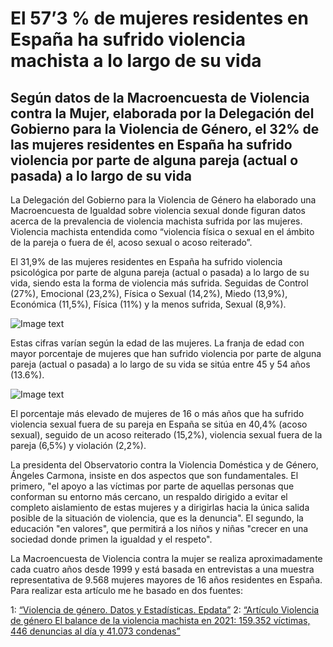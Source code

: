# El 57’3 % de mujeres residentes en España ha sufrido violencia machista a lo largo de su vida

## Según datos de la Macroencuesta de Violencia contra la Mujer, elaborada por la Delegación del Gobierno para la Violencia de Género, el 32% de las mujeres residentes en España ha sufrido violencia por parte de alguna pareja (actual o pasada) a lo largo de su vida

La Delegación del Gobierno para la Violencia de Género ha elaborado una Macroencuesta de Igualdad sobre violencia sexual donde figuran datos acerca de la prevalencia de violencia machista sufrida por las mujeres. Violencia machista entendida como “violencia física o sexual en el ámbito de la pareja o fuera de él, acoso sexual o acoso reiterado”.

El 31,9% de las mujeres residentes en España ha sufrido violencia psicológica por parte de alguna pareja (actual o pasada) a lo largo de su vida, siendo esta la forma de violencia más sufrida. Seguidas de Control  (27%), Emocional (23,2%), Física o Sexual (14,2%), Miedo (13,9%), Económica (11,5%), Física (11%) y la menos sufrida, Sexual (8,9%). 

![Image text](https://github.com/ROCIOCRUZZ/repositorio-rociocruz/blob/main/violenciapareja.JPG)

Estas cifras varían según la edad de las mujeres. La franja de edad con mayor porcentaje de mujeres que han sufrido violencia por parte de alguna pareja (actual o pasada) a lo largo de su vida se sitúa entre 45 y 54 años (13.6%).

![Image text](https://github.com/ROCIOCRUZZ/repositorio-rociocruz/blob/main/violenciaedad.JPG)

El porcentaje más elevado de mujeres de 16 o más años que ha sufrido violencia sexual fuera de su pareja en España se sitúa en 40,4% (acoso sexual), seguido de un acoso reiterado (15,2%), violencia sexual fuera de la pareja (6,5%) y violación (2,2%).

La presidenta del Observatorio contra la Violencia Doméstica y de Género, Ángeles Carmona, insiste en dos aspectos que son fundamentales. El primero, "el apoyo a las víctimas por parte de aquellas personas que conforman su entorno más cercano, un respaldo dirigido a evitar el completo aislamiento de estas mujeres y a dirigirlas hacia la única salida posible de la situación de violencia, que es la denuncia". El segundo, la educación "en valores", que permitirá a los niños y niñas "crecer en una sociedad donde primen la igualdad y el respeto".

La Macroencuesta de Violencia contra la mujer se realiza aproximadamente cada cuatro años desde 1999 y está basada en entrevistas a una muestra representativa de 9.568 mujeres mayores de 16 años residentes en España.
Para realizar esta artículo me he basado en dos fuentes:

1: [“Violencia de género. Datos y Estadísticas. Epdata”](https://www.epdata.es/datos/violencia-genero-estadisticas-ultima-victima/109/espana/106)
2: [“Artículo Violencia de género El balance de la violencia machista en 2021: 159.352 víctimas, 446 denuncias al día y 41.073 condenas”](https://www.rtve.es/noticias/20220311/balance-violencia-genero-2021-observatorio/2307882.shtml)
